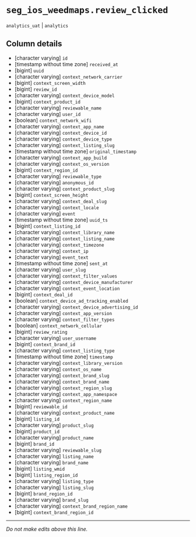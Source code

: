 # `seg_ios_weedmaps.review_clicked`
`analytics_uat` | `analytics`

## Column details
* [character varying] `id`
* [timestamp without time zone] `received_at`
* [bigint]    `uuid`
* [character varying] `context_network_carrier`
* [bigint]    `context_screen_width`
* [bigint]    `review_id`
* [character varying] `context_device_model`
* [bigint]    `context_product_id`
* [character varying] `reviewable_name`
* [character varying] `user_id`
* [boolean]   `context_network_wifi`
* [character varying] `context_app_name`
* [character varying] `context_device_id`
* [character varying] `context_device_type`
* [character varying] `context_listing_slug`
* [timestamp without time zone] `original_timestamp`
* [character varying] `context_app_build`
* [character varying] `context_os_version`
* [bigint]    `context_region_id`
* [character varying] `reviewable_type`
* [character varying] `anonymous_id`
* [character varying] `context_product_slug`
* [bigint]    `context_screen_height`
* [character varying] `context_deal_slug`
* [character varying] `context_locale`
* [character varying] `event`
* [timestamp without time zone] `uuid_ts`
* [bigint]    `context_listing_id`
* [character varying] `context_library_name`
* [character varying] `context_listing_name`
* [character varying] `context_timezone`
* [character varying] `context_ip`
* [character varying] `event_text`
* [timestamp without time zone] `sent_at`
* [character varying] `user_slug`
* [character varying] `context_filter_values`
* [character varying] `context_device_manufacturer`
* [character varying] `context_event_location`
* [bigint]    `context_deal_id`
* [boolean]   `context_device_ad_tracking_enabled`
* [character varying] `context_device_advertising_id`
* [character varying] `context_app_version`
* [character varying] `context_filter_types`
* [boolean]   `context_network_cellular`
* [bigint]    `review_rating`
* [character varying] `user_username`
* [bigint]    `context_brand_id`
* [character varying] `context_listing_type`
* [timestamp without time zone] `timestamp`
* [character varying] `context_library_version`
* [character varying] `context_os_name`
* [character varying] `context_brand_slug`
* [character varying] `context_brand_name`
* [character varying] `context_region_slug`
* [character varying] `context_app_namespace`
* [character varying] `context_region_name`
* [bigint]    `reviewable_id`
* [character varying] `context_product_name`
* [bigint]    `listing_id`
* [character varying] `product_slug`
* [bigint]    `product_id`
* [character varying] `product_name`
* [bigint]    `brand_id`
* [character varying] `reviewable_slug`
* [character varying] `listing_name`
* [character varying] `brand_name`
* [bigint]    `listing_wmid`
* [bigint]    `listing_region_id`
* [character varying] `listing_type`
* [character varying] `listing_slug`
* [bigint]    `brand_region_id`
* [character varying] `brand_slug`
* [character varying] `context_brand_region_name`
* [bigint]    `context_brand_region_id`

-------------------------------------------------------------------------------
*Do not make edits above this line.*
